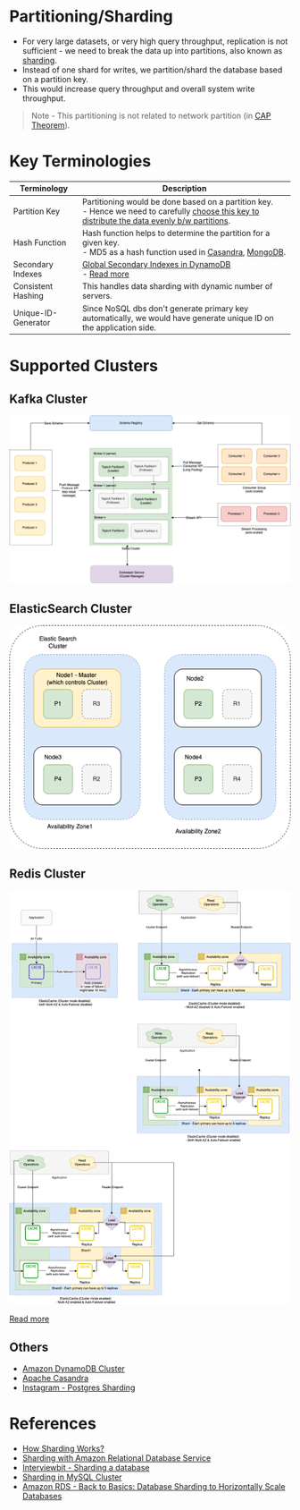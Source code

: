 # Partitioning/Sharding
- For very large datasets, or very high query throughput, replication is not sufficient - we need to break the data up into partitions, also known as [sharding](https://aws.amazon.com/what-is/database-sharding/).
- Instead of one shard for writes, we partition/shard the database based on a partition key. 
- This would increase query throughput and overall system write throughput.

> Note - This partitioning is not related to network partition (in [CAP Theorem](../2_CAP&PACELCTheorems/CAPTheorem.md)).

# Key Terminologies

| Terminology         | Description                                                                                                                                                                                                           |
|---------------------|-----------------------------------------------------------------------------------------------------------------------------------------------------------------------------------------------------------------------|
| Partition Key       | Partitioning would be done based on a partition key. <br/>- Hence we need to carefully [choose this key to distribute the data evenly b/w partitions](PartitionKey/Readme.md).                                        |
| Hash Function       | Hash function helps to determine the partition for a given key.<br/>- MD5 as a hash function used in [Casandra](../11_WideColumn-Databases/ApacheCasandra.md), [MongoDB](../10_Document-Databases/MongoDB/Readme.md). |
| Secondary Indexes   | [Global Secondary Indexes in DynamoDB](../../2_AWSServices/6_DatabaseServices/AmazonDynamoDB/Readme.md) <br/>- [Read more](../5_DataStructuresUsedInDB/Indexing/Readme.md)                                            |
| Consistent Hashing  | This handles data sharding with dynamic number of servers.                                                                                                                                                            |
| Unique-ID-Generator | Since NoSQL dbs don't generate primary key automatically, we would have generate unique ID on the application side.                                                                                                   |

# Supported Clusters

## Kafka Cluster

![](../../4_MessageBrokersEDA/Kafka/assets/Kafka-Architecture.drawio.png)

## ElasticSearch Cluster

![](../9_Search-Databases/ElasticSearch/assests/ElasticSearch-Cluster.png)

## Redis Cluster

![](../../2_AWSServices/6_DatabaseServices/AmazonElasticCache/assets/ElasticCache-Multi-AZ.drawio.png)

[Read more](../../2_AWSServices/6_DatabaseServices/AmazonElasticCache/Readme.md)

## Others
- [Amazon DynamoDB Cluster](../../2_AWSServices/6_DatabaseServices/AmazonDynamoDB/Partioning.md)
- [Apache Casandra](../11_WideColumn-Databases/ApacheCasandra.md)
- [Instagram - Postgres Sharding](../../0_HLDUseCasesProblems/SocialNetworkFacebookInstagram/Readme.md)

# References
- [How Sharding Works?](https://medium.com/@jeeyoungk/how-sharding-works-b4dec46b3f6)
- [Sharding with Amazon Relational Database Service](https://aws.amazon.com/blogs/database/sharding-with-amazon-relational-database-service/)
- [Interviewbit - Sharding a database](https://www.interviewbit.com/problems/sharding-a-database/)
- [Sharding in MySQL Cluster](https://www.mysql.com/products/cluster/scalability.html)
- [Amazon RDS - Back to Basics: Database Sharding to Horizontally Scale Databases](https://www.youtube.com/watch?v=9q-ZA6WtVy4)